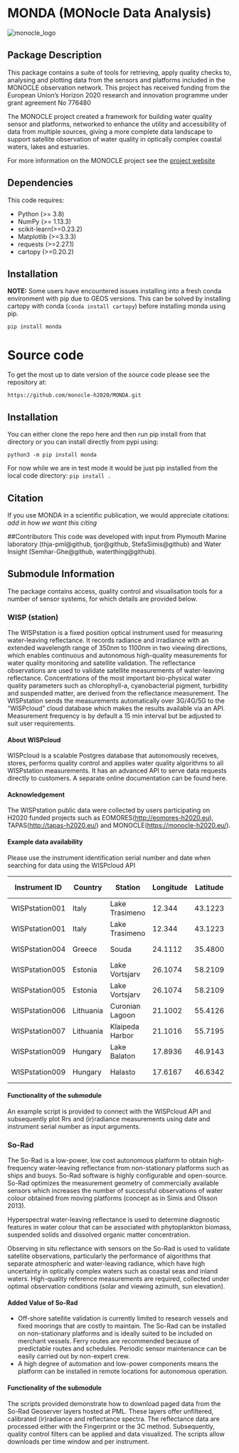 # MONDA (MONocle Data Analysis)

![monocle_logo](https://avatars1.githubusercontent.com/u/36449994?s=200&v=4)

## Package Description
This package contains a suite of tools for retrieving, apply quality checks to, analysing and plotting data from the 
sensors and platforms included in the MONOCLE observation network. This project has received funding from the 
European Union’s Horizon 2020 research and innovation programme under grant agreement No 776480

The MONOCLE project created a framework for building water quality sensor and platforms, networked to enhance the 
utility and accessibility of data from multiple sources, giving a more complete data landscape to support satellite
observation of water quality in optically complex coastal waters, lakes and estuaries.

For more information on the MONOCLE project see the [project website](https://www.monocle-h2020.eu/Home)

## Dependencies
This code requires:
- Python (>= 3.8)
- NumPy (>= 1.13.3)
- scikit-learn(>=0.23.2)
- Matplotlib (>=3.3.3)
- requests (>=2.27.1)
- cartopy (>=0.20.2)
## Installation
**NOTE:** Some users have encountered issues installing into a fresh conda environment with pip due to GEOS 
versions.  This can be solved by installing cartopy with conda (```conda install cartopy```) before installing monda using pip.

```pip install monda```

# Source code
To get the most up to date version of the source code please see the repository at:
```
https://github.com/monocle-h2020/MONDA.git
```

## Installation
You can either clone the repo here and then run pip install from that directory or you can install directly from pypi 
using:

```python3 -m pip install monda```

For now while we are in test mode it would be just pip installed from the local code directory:
```pip install .```

## Citation
If you use MONDA in a scientific publication, we would appreciate citations: 
*add in how we want this citing*

##Contributors
This code was developed with input from Plymouth Marine laboratory (thja-pml@github, tjor@github, StefaSimis@github) and 
Water Insight (Semhar-Ghe@github, waterthing@github). 

## Submodule Information
The package contains access, quality control and visualisation tools for a number of sensor systems, for which details are provided below.

### WISP (station)
The WISPstation is a fixed position optical instrument used for measuring water-leaving reflectance.
It records radiance and irradiance with an extended wavelength range of 350nm to 1100nm in two viewing directions,
which enables continuous and autonomous high-quality measurements for water quality monitoring and satellite validation. 
The reflectance observations are used to validate satellite measurements of water-leaving reflectance. 
Concentrations of the most important bio-physical water quality parameters such as chlorophyll-a, cyanobacterial pigment, turbidity and suspended matter, are derived from the reflectance measurement. The WISPstation sends the measurements automatically over 3G/4G/5G to the “WISPcloud” cloud database which makes the results available via an API. Measurement frequency is by default a 15 min interval but be adjusted to suit user requirements. 

#### About WISPcloud
WISPcloud is a scalable Postgres database that autonomously receives, stores, performs quality control and 
applies water quality algorithms to all WISPstation measurements. It has an advanced API to serve data requests directly to customers. A separate online documentation can be found here. 

#### Acknowledgement 
The WISPstation public data were collected by users participating on H2020 funded projects such as EOMORES(http://eomores-h2020.eu), TAPAS(http://tapas-h2020.eu/) and MONOCLE(https://monocle-h2020.eu/). 

#### Example data availability
Please use the instrument identification serial number and date when searching for data using the WISPcloud API
 
| Instrument ID  | Country   | Station         | Longitude | Latitude | Start Date | End Date   |
|----------------|-----------|-----------------|-----------|----------|------------|------------|
| WISPstation001 | Italy     | Lake Trasimeno  | 12.344    | 43.1223  | 2018-04-30 | 2018-10-14 |
| WISPstation001 | Italy     | Lake Trasimeno  | 12.344    | 43.1223  | 2019-06-20 | 2021-05-04 |
| WISPstation004 | Greece    | Souda           | 24.1112   | 35.4800  | 2018-07-17 | 2019-08-09 |
| WISPstation005 | Estonia   | Lake Vortsjarv  | 26.1074   | 58.2109  | 2018-05-28 | 2018-10-26 |
| WISPstation005 | Estonia   | Lake Vortsjarv  | 26.1074   | 58.2109  | 2019-05-31 | 2019-11-01 |
| WISPstation006 | Lithuania | Curonian Lagoon | 21.1002   | 55.4126  | 2018-08-09 | 2019-10-14 |
| WISPstation007 | Lithuania | Klaipeda Harbor | 21.1016   | 55.7195  | 2018-08-13 | 2019-09-11 |
| WISPstation009 | Hungary   | Lake Balaton    | 17.8936   | 46.9143  | 2019-06-17 | 2019-07-12 |
| WISPstation009 | Hungary   | Halasto         | 17.6167   | 46.6342  | 2019-07-23 | 2019-10-07 |
 
#### Functionality of the submodule
An example script is provided to connect with the WISPcloud API and subsequently plot Rrs and (ir)radiance measurements using date and instrument serial number as input arguments. 


### So-Rad
The So-Rad is a low-power, low cost autonomous platform to obtain high-frequency water-leaving reflectance from 
non-stationary platforms such as ships and buoys. So-Rad software is highly configurable and open-source. 
So-Rad optimizes the measurement geometry of commercially available sensors which increases the number of successful 
observations of water colour obtained from moving platforms (concept as in Simis and Olsson 2013). 

Hyperspectral water-leaving reflectance is used to determine diagnostic features in water colour that can be 
associated with phytoplankton biomass, suspended solids and dissolved organic matter concentration.

Observing in situ reflectance with sensors on the So-Rad is used to validate satellite observations, particularly the 
performance of algorithms that separate atmospheric and water-leaving radiance, which have high uncertainty in 
optically complex waters such as coastal seas and inland waters.  High-quality reference measurements are required, 
collected under optimal observation conditions (solar and viewing azimuth, sun elevation).

#### Added Value of So-Rad ####
* Off-shore satellite validation is currently limited to research vessels and fixed moorings that are costly to 
maintain. The So-Rad can be installed on non-stationary platforms and is ideally suited to be included on merchant 
vessels. Ferry routes are recommended because of predictable routes and schedules. Periodic sensor maintenance can be 
easily carried out by non-expert crew.
* A high degree of automation and low-power components means the platform can be installed in remote locations for 
autonomous operation.

#### Functionality of the submodule
The scripts provided demonstrate how to download paged data from the So-Rad Geoserver layers hosted at PML. These layers offer unfiltered, calibrated (ir)radiance and reflectance spectra. The reflectance data are processed either with the Fingerprint or the 3C method. Subsequently, quality control filters can be applied and data visualized. The scripts allow downloads per time window and per instrument. 
